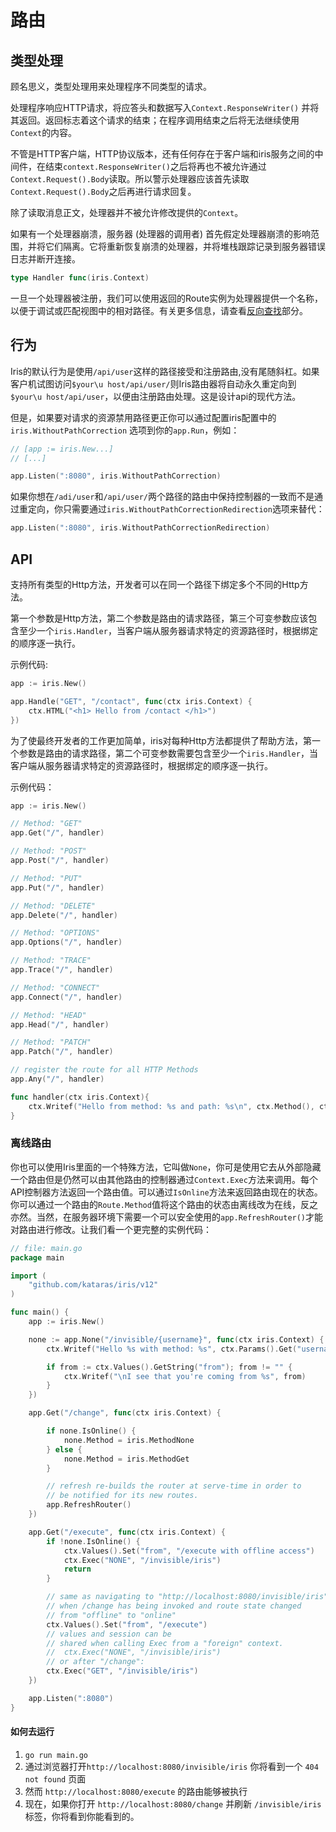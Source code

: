 # 路由

## 类型处理

顾名思义，类型处理用来处理程序不同类型的请求。

处理程序响应HTTP请求，将应答头和数据写入`Context.ResponseWriter()` 并将其返回。返回标志着这个请求的结束；在程序调用结束之后将无法继续使用`Context`的内容。

不管是HTTP客户端，HTTP协议版本，还有任何存在于客户端和iris服务之间的中间件，在结束`context.ResponseWriter()`之后将再也不被允许通过`Context.Request().Body`读取。所以警示处理器应该首先读取`Context.Request().Body`之后再进行请求回复。

除了读取消息正文，处理器并不被允许修改提供的`Context`。

如果有一个处理器崩溃，服务器 (处理器的调用者) 首先假定处理器崩溃的影响范围，并将它们隔离。它将重新恢复崩溃的处理器，并将堆栈跟踪记录到服务器错误日志并断开连接。

```go
type Handler func(iris.Context)
```

一旦一个处理器被注册，我们可以使用返回的Route实例为处理器提供一个名称，以便于调试或匹配视图中的相对路径。有关更多信息，请查看[反向查找](/ReverseLookups.md)部分。

## 行为

Iris的默认行为是使用`/api/user`这样的路径接受和注册路由,没有尾随斜杠。如果客户机试图访问`$your\u host/api/user/`则Iris路由器将自动永久重定向到`$your\u host/api/user`，以便由注册路由处理。这是设计api的现代方法。

但是，如果要对请求的资源禁用路径更正你可以通过配置iris配置中的 `iris.WithoutPathCorrection` 选项到你的`app.Run`，例如：

```go
// [app := iris.New...]
// [...]

app.Listen(":8080", iris.WithoutPathCorrection)
```

如果你想在`/adi/user`和`/api/user/`两个路径的路由中保持控制器的一致而不是通过重定向，你只需要通过`iris.WithoutPathCorrectionRedirection`选项来替代：

```go
app.Listen(":8080", iris.WithoutPathCorrectionRedirection)
```

## API

支持所有类型的Http方法，开发者可以在同一个路径下绑定多个不同的Http方法。

第一个参数是Http方法，第二个参数是路由的请求路径，第三个可变参数应该包含至少一个`iris.Handler`，当客户端从服务器请求特定的资源路径时，根据绑定的顺序逐一执行。

示例代码:

```go
app := iris.New()

app.Handle("GET", "/contact", func(ctx iris.Context) {
    ctx.HTML("<h1> Hello from /contact </h1>")
})
```

为了使最终开发者的工作更加简单，iris对每种Http方法都提供了帮助方法，第一个参数是路由的请求路径，第二个可变参数需要包含至少一个`iris.Handler`，当客户端从服务器请求特定的资源路径时，根据绑定的顺序逐一执行。

示例代码：

```go
app := iris.New()

// Method: "GET"
app.Get("/", handler)

// Method: "POST"
app.Post("/", handler)

// Method: "PUT"
app.Put("/", handler)

// Method: "DELETE"
app.Delete("/", handler)

// Method: "OPTIONS"
app.Options("/", handler)

// Method: "TRACE"
app.Trace("/", handler)

// Method: "CONNECT"
app.Connect("/", handler)

// Method: "HEAD"
app.Head("/", handler)

// Method: "PATCH"
app.Patch("/", handler)

// register the route for all HTTP Methods
app.Any("/", handler)

func handler(ctx iris.Context){
    ctx.Writef("Hello from method: %s and path: %s\n", ctx.Method(), ctx.Path())
}
```

### 离线路由

你也可以使用Iris里面的一个特殊方法，它叫做`None`，你可是使用它去从外部隐藏一个路由但是仍然可以由其他路由的控制器通过`Context.Exec`方法来调用。每个API控制器方法返回一个路由值。可以通过`IsOnline`方法来返回路由现在的状态。你可以通过一个路由的`Route.Method`值将这个路由的状态由离线改为在线，反之亦然。当然，在服务器环境下需要一个可以安全使用的`app.RefreshRouter()`才能对路由进行修改。让我们看一个更完整的实例代码：

```go
// file: main.go
package main

import (
    "github.com/kataras/iris/v12"
)

func main() {
    app := iris.New()

    none := app.None("/invisible/{username}", func(ctx iris.Context) {
        ctx.Writef("Hello %s with method: %s", ctx.Params().Get("username"), ctx.Method())

        if from := ctx.Values().GetString("from"); from != "" {
            ctx.Writef("\nI see that you're coming from %s", from)
        }
    })

    app.Get("/change", func(ctx iris.Context) {

        if none.IsOnline() {
            none.Method = iris.MethodNone
        } else {
            none.Method = iris.MethodGet
        }

        // refresh re-builds the router at serve-time in order to
        // be notified for its new routes.
        app.RefreshRouter()
    })

    app.Get("/execute", func(ctx iris.Context) {
        if !none.IsOnline() {
            ctx.Values().Set("from", "/execute with offline access")
            ctx.Exec("NONE", "/invisible/iris")
            return
        }

        // same as navigating to "http://localhost:8080/invisible/iris"
        // when /change has being invoked and route state changed
        // from "offline" to "online"
        ctx.Values().Set("from", "/execute")
        // values and session can be
        // shared when calling Exec from a "foreign" context.
        // 	ctx.Exec("NONE", "/invisible/iris")
        // or after "/change":
        ctx.Exec("GET", "/invisible/iris")
    })

    app.Listen(":8080")
}
```

#### 如何去运行

1. `go run main.go`
2. 通过浏览器打开` http://localhost:8080/invisible/iris ` 你将看到一个 `404 not found` 页面
3. 然而 `http://localhost:8080/execute` 的路由能够被执行
4. 现在，如果你打开 `http://localhost:8080/change` 并刷新 `/invisible/iris` 标签，你将看到你能看到的。
